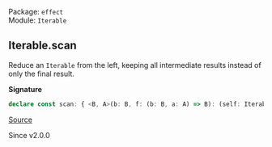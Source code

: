 Package: `effect`<br />
Module: `Iterable`<br />

## Iterable.scan

Reduce an `Iterable` from the left, keeping all intermediate results instead of only the final result.

**Signature**

```ts
declare const scan: { <B, A>(b: B, f: (b: B, a: A) => B): (self: Iterable<A>) => Iterable<B>; <A, B>(self: Iterable<A>, b: B, f: (b: B, a: A) => B): Iterable<B>; }
```

[Source](https://github.com/Effect-TS/effect/tree/main/packages/effect/src/Iterable.ts#L214)

Since v2.0.0
